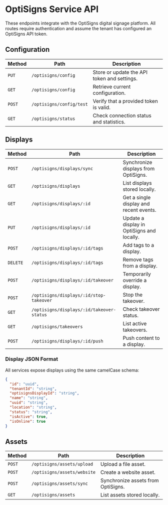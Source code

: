 # OptiSigns Service API

These endpoints integrate with the OptiSigns digital signage platform. All routes require authentication and assume the tenant has configured an OptiSigns API token.

## Configuration
| Method | Path | Description |
| ------ | ---- | ----------- |
| `PUT` | `/optisigns/config` | Store or update the API token and settings. |
| `GET` | `/optisigns/config` | Retrieve current configuration. |
| `POST` | `/optisigns/config/test` | Verify that a provided token is valid. |
| `GET` | `/optisigns/status` | Check connection status and statistics. |

## Displays
| Method | Path | Description |
| ------ | ---- | ----------- |
| `POST` | `/optisigns/displays/sync` | Synchronize displays from OptiSigns. |
| `GET` | `/optisigns/displays` | List displays stored locally. |
| `GET` | `/optisigns/displays/:id` | Get a single display and recent events. |
| `PUT` | `/optisigns/displays/:id` | Update a display in OptiSigns and locally. |
| `POST` | `/optisigns/displays/:id/tags` | Add tags to a display. |
| `DELETE` | `/optisigns/displays/:id/tags` | Remove tags from a display. |
| `POST` | `/optisigns/displays/:id/takeover` | Temporarily override a display. |
| `POST` | `/optisigns/displays/:id/stop-takeover` | Stop the takeover. |
| `GET` | `/optisigns/displays/:id/takeover-status` | Check takeover status. |
| `GET` | `/optisigns/takeovers` | List active takeovers. |
| `POST` | `/optisigns/displays/:id/push` | Push content to a display. |

### Display JSON Format
All services expose displays using the same camelCase schema:

```json
{
  "id": "uuid",
  "tenantId": "string",
  "optisignsDisplayId": "string",
  "name": "string",
  "uuid": "string",
  "location": "string",
  "status": "string",
  "isActive": true,
  "isOnline": true
}
```

## Assets
| Method | Path | Description |
| ------ | ---- | ----------- |
| `POST` | `/optisigns/assets/upload` | Upload a file asset. |
| `POST` | `/optisigns/assets/website` | Create a website asset. |
| `POST` | `/optisigns/assets/sync` | Synchronize assets from OptiSigns. |
| `GET` | `/optisigns/assets` | List assets stored locally. |

